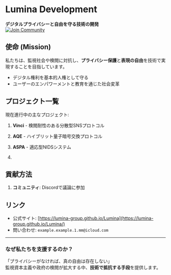 # **Lumina Development**  
**デジタルプライバシーと自由を守る技術の開発**  
[![Join Community](https://img.shields.io/badge/Join-Community-green)](https://discord.gg/y9TURVfVyb)  

## **使命 (Mission)**  
私たちは、監視社会や検閲に対抗し、**プライバシー保護**と**表現の自由**を技術で実現することを目指しています。  
- デジタル権利を基本的人権として守る  
- ユーザーのエンパワーメントと教育を通じた社会変革  

## **プロジェクト一覧**  
現在進行中の主なプロジェクト:  
1. **Vinci** - 検閲耐性のある分散型SNSプロトコル  
2. **AQE** - ハイブリット量子暗号交換プロトコル  
3. **ASPA** - 適応型NIDSシステム

4. 
## **貢献方法**  
1. **コミュニティ**: Discordで議論に参加  

## **リンク**  
- 公式サイト: [https://lumina-group.github.io/Lumina](https://lumina-group.github.io/Lumina/)  
- 問い合わせ: `example.example.1.mm@icloud.com`  

--- 

### **なぜ私たちを支援するのか？**  
 「プライバシーがなければ、真の自由は存在しない」  
監視資本主義や政府の検閲が拡大する中、**技術で抵抗する手段**を提供します。
